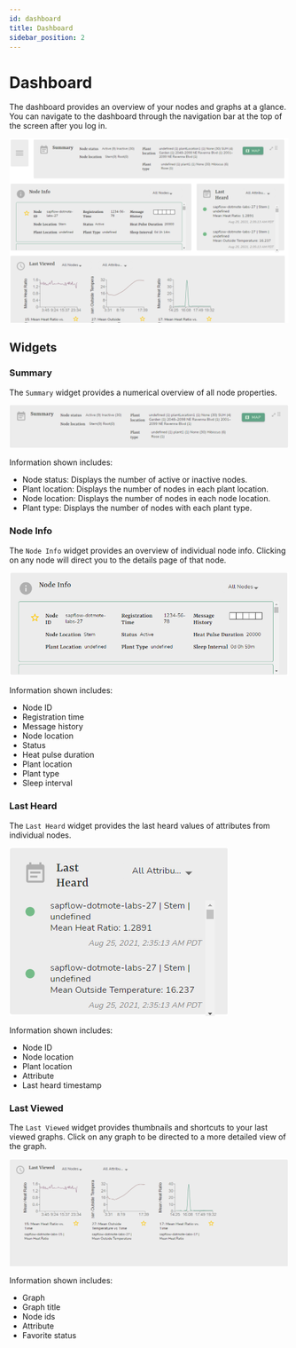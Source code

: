 ```yaml
---
id: dashboard
title: Dashboard
sidebar_position: 2
---
```


# Dashboard

The dashboard provides an overview of your nodes and graphs at a glance. You can navigate to the dashboard through the navigation bar at the top of the screen after you log in.

![dashboard](img/dashboard.png)

## Widgets

### Summary

The `Summary` widget provides a numerical overview of all node properties. 

![summary](img/summary.png)

Information shown includes:

- Node status: Displays the number of active or inactive nodes.
- Plant location: Displays the number of nodes in each plant location.
- Node location: Displays the number of nodes in each node location.
- Plant type: Displays the number of nodes with each plant type.

### Node Info

The `Node Info` widget provides an overview of individual node info. Clicking on any node will direct you to the details page of that node. 

![node info](img/nodes_info.png)

Information shown includes:

- Node ID
- Registration time
- Message history
- Node location
- Status
- Heat pulse duration
- Plant location
- Plant type
- Sleep interval

### Last Heard

The `Last Heard` widget provides the last heard values of attributes from individual nodes. 

![last heard](img/last_heard.png)

Information shown includes:

- Node ID
- Node location
- Plant location
- Attribute
- Last heard timestamp

### Last Viewed

The `Last Viewed` widget provides thumbnails and shortcuts to your last viewed graphs. Click on any graph to be directed to a more detailed view of the graph.

![last viewed](img/last_viewed.png)

Information shown includes:

- Graph
- Graph title
- Node ids
- Attribute
- Favorite status